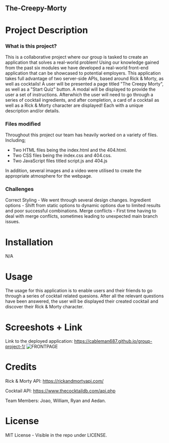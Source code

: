 ## The-Creepy-Morty

# Project Description
### What is this project?
This is a collaborative project where our group is tasked to create an application that solves a real-world problem! Using our knowledge gained from the past six modules we have developed a real-world front-end application that can be showcased to potential employers. This application takes full advantage of two server-side APIs, based around Rick & Morty, as well as cocktails! A user will be presented a page titled "The Creepy Morty", as well as a "Start Quiz" button. A modal will be displayed to provide the user a set of instructions. Afterwhich the user will need to go through a series of cocktail ingredients, and after completion, a card of a cocktail as well as a Rick & Morty character are displayed! Each with a unique description and/or details. 

### Files modified
Throughout this project our team has heavily worked on a variety of files. Including;
- Two HTML files being the index.html and the 404.html.
- Two CSS files being the index.css and 404.css.
- Two JavaScript files titled script.js and 404.js

In addition, several images and a video were utilised to create the appropriate atmosphere for the webpage. 

### Challenges
Correct Styling - We went through several design changes.
Ingredient options - Shift from static options to dynamic options due to limited results and poor successful combinations.
Merge conflicts - First time having to deal with merge conflicts, sometimes leading to unexpected main branch issues.

# Installation
N/A

# Usage
The usage for this application is to enable users and their friends to go through a series of cocktail related quesions. After all the relevant questions have been answered, the user will be displayed their created cocktail and discover their Rick & Morty character.

# Screeshots + Link
Link to the deployed application: https://cableman687.github.io/group-project-1/
![FRONTPAGE](https://user-images.githubusercontent.com/114898970/211534883-12abd214-e85d-48f5-b7d4-57f124e0dc87.png)

# Credits
Rick & Morty API: https://rickandmortyapi.com/

Cocktail API: https://www.thecocktaildb.com/api.php

Team Members: Joao, William, Ryan and Aedan.

# License
MIT License - Visible in the repo under LICENSE.
